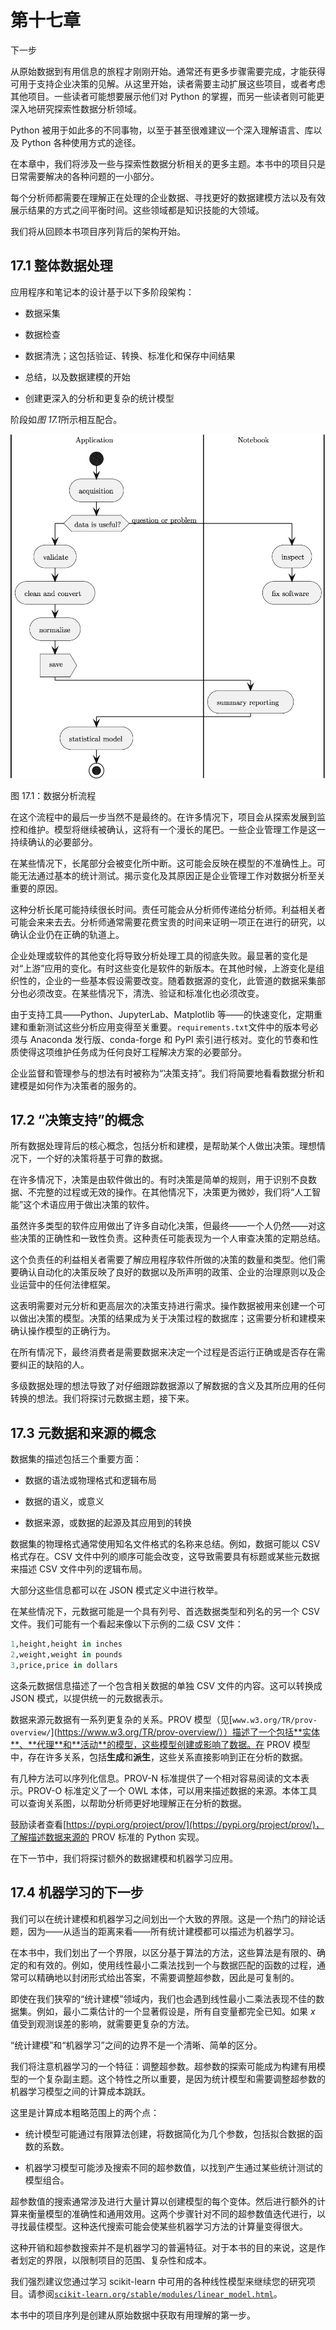 # 第十七章

下一步

从原始数据到有用信息的旅程才刚刚开始。通常还有更多步骤需要完成，才能获得可用于支持企业决策的见解。从这里开始，读者需要主动扩展这些项目，或者考虑其他项目。一些读者可能想要展示他们对 Python 的掌握，而另一些读者则可能更深入地研究探索性数据分析领域。

Python 被用于如此多的不同事物，以至于甚至很难建议一个深入理解语言、库以及 Python 各种使用方式的途径。

在本章中，我们将涉及一些与探索性数据分析相关的更多主题。本书中的项目只是日常需要解决的各种问题的一小部分。

每个分析师都需要在理解正在处理的企业数据、寻找更好的数据建模方法以及有效展示结果的方式之间平衡时间。这些领域都是知识技能的大领域。

我们将从回顾本书项目序列背后的架构开始。

## 17.1 整体数据处理

应用程序和笔记本的设计基于以下多阶段架构：

+   数据采集

+   数据检查

+   数据清洗；这包括验证、转换、标准化和保存中间结果

+   总结，以及数据建模的开始

+   创建更深入的分析和更复杂的统计模型

阶段如*图 17.1*所示相互配合。

![图 17.1：数据分析流程](img/file79.jpg)

图 17.1：数据分析流程

在这个流程中的最后一步当然不是最终的。在许多情况下，项目会从探索发展到监控和维护。模型将继续被确认，这将有一个漫长的尾巴。一些企业管理工作是这一持续确认的必要部分。

在某些情况下，长尾部分会被变化所中断。这可能会反映在模型的不准确性上。可能无法通过基本的统计测试。揭示变化及其原因正是企业管理工作对数据分析至关重要的原因。

这种分析长尾可能持续很长时间。责任可能会从分析师传递给分析师。利益相关者可能会来来去去。分析师通常需要花费宝贵的时间来证明一项正在进行的研究，以确认企业仍在正确的轨道上。

企业处理或软件的其他变化将导致分析处理工具的彻底失败。最显著的变化是对“上游”应用的变化。有时这些变化是软件的新版本。在其他时候，上游变化是组织性的，企业的一些基本假设需要改变。随着数据源的变化，此管道的数据采集部分也必须改变。在某些情况下，清洗、验证和标准化也必须改变。

由于支持工具——Python、JupyterLab、Matplotlib 等——的快速变化，定期重建和重新测试这些分析应用变得至关重要。`requirements.txt`文件中的版本号必须与 Anaconda 发行版、conda-forge 和 PyPI 索引进行核对。变化的节奏和性质使得这项维护任务成为任何良好工程解决方案的必要部分。

企业监督和管理参与的想法有时被称为“决策支持”。我们将简要地看看数据分析和建模是如何作为决策者的服务的。

## 17.2 “决策支持”的概念

所有数据处理背后的核心概念，包括分析和建模，是帮助某个人做出决策。理想情况下，一个好的决策将基于可靠的数据。

在许多情况下，决策是由软件做出的。有时决策是简单的规则，用于识别不良数据、不完整的过程或无效的操作。在其他情况下，决策更为微妙，我们将“人工智能”这个术语应用于做出决策的软件。

虽然许多类型的软件应用做出了许多自动化决策，但最终——一个人仍然——对这些决策的正确性和一致性负责。这种责任可能表现为一个人审查决策的定期总结。

这个负责任的利益相关者需要了解应用程序软件所做的决策的数量和类型。他们需要确认自动化的决策反映了良好的数据以及所声明的政策、企业的治理原则以及企业运营中的任何法律框架。

这表明需要对元分析和更高层次的决策支持进行需求。操作数据被用来创建一个可以做出决策的模型。决策的结果成为关于决策过程的数据库；这需要分析和建模来确认操作模型的正确行为。

在所有情况下，最终消费者是需要数据来决定一个过程是否运行正确或是否存在需要纠正的缺陷的人。

多级数据处理的想法导致了对仔细跟踪数据源以了解数据的含义及其所应用的任何转换的想法。我们将探讨元数据主题，接下来。

## 17.3 元数据和来源的概念

数据集的描述包括三个重要方面：

+   数据的语法或物理格式和逻辑布局

+   数据的语义，或意义

+   数据来源，或数据的起源及其应用到的转换

数据集的物理格式通常使用知名文件格式的名称来总结。例如，数据可能以 CSV 格式存在。CSV 文件中列的顺序可能会改变，这导致需要具有标题或某些元数据来描述 CSV 文件中列的逻辑布局。

大部分这些信息都可以在 JSON 模式定义中进行枚举。

在某些情况下，元数据可能是一个具有列号、首选数据类型和列名的另一个 CSV 文件。我们可能有一个看起来像以下示例的二级 CSV 文件：

```py
1,height,height in inches
2,weight,weight in pounds
3,price,price in dollars
```

这条元数据信息描述了一个包含相关数据的单独 CSV 文件的内容。这可以转换成 JSON 模式，以提供统一的元数据表示。

数据来源元数据有一系列更复杂的关系。PROV 模型（见[`www.w3.org/TR/prov-overview/`](https://www.w3.org/TR/prov-overview/））描述了一个包括**实体**、**代理**和**活动**的模型，这些模型创建或影响了数据。在 PROV 模型中，存在许多关系，包括**生成**和**派生**，这些关系直接影响到正在分析的数据。

有几种方法可以序列化信息。PROV-N 标准提供了一个相对容易阅读的文本表示。PROV-O 标准定义了一个 OWL 本体，可以用来描述数据的来源。本体工具可以查询关系图，以帮助分析师更好地理解正在分析的数据。

鼓励读者查看[https://pypi.org/project/prov/](https://pypi.org/project/prov/)，了解描述数据来源的 PROV 标准的 Python 实现。

在下一节中，我们将探讨额外的数据建模和机器学习应用。

## 17.4 机器学习的下一步

我们可以在统计建模和机器学习之间划出一个大致的界限。这是一个热门的辩论话题，因为——从适当的距离来看——所有统计建模都可以描述为机器学习。

在本书中，我们划出了一个界限，以区分基于算法的方法，这些算法是有限的、确定的和有效的。例如，使用线性最小二乘法找到一个与数据匹配的函数的过程，通常可以精确地以封闭形式给出答案，不需要调整超参数，因此是可复制的。

即使在我们狭窄的“统计建模”领域内，我们也会遇到线性最小二乘法表现不佳的数据集。例如，最小二乘估计的一个显著假设是，所有自变量都完全已知。如果 *x* 值受到观测误差的影响，就需要更复杂的方法。

“统计建模”和“机器学习”之间的边界不是一个清晰、简单的区分。

我们将注意机器学习的一个特征：调整超参数。超参数的探索可能成为构建有用模型的一个复杂副主题。这个特性之所以重要，是因为统计模型和需要调整超参数的机器学习模型之间的计算成本跳跃。

这里是计算成本粗略范围上的两个点：

+   统计模型可能通过有限算法创建，将数据简化为几个参数，包括拟合数据的函数的系数。

+   机器学习模型可能涉及搜索不同的超参数值，以找到产生通过某些统计测试的模型组合。

超参数值的搜索通常涉及进行大量计算以创建模型的每个变体。然后进行额外的计算来衡量模型的准确性和通用效用。这两个步骤针对不同的超参数值迭代进行，以寻找最佳模型。这种迭代搜索可能会使某些机器学习方法的计算量变得很大。

这种开销和超参数搜索并不是机器学习的普遍特征。对于本书的目的来说，这是作者划定的界限，以限制项目的范围、复杂性和成本。

我们强烈建议您通过学习 scikit-learn 中可用的各种线性模型来继续您的研究项目。请参阅[`scikit-learn.org/stable/modules/linear_model.html`](https://scikit-learn.org/stable/modules/linear_model.html)。

本书中的项目序列是创建从原始数据中获取有用理解的第一步。
